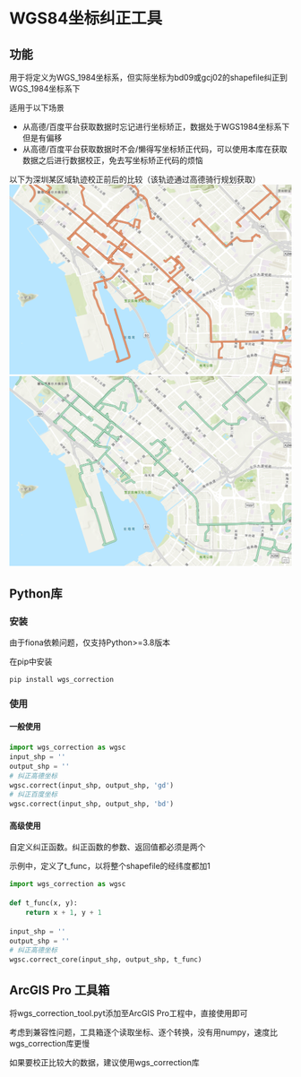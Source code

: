 # WGS84坐标纠正工具


## 功能

用于将定义为WGS_1984坐标系，但实际坐标为bd09或gcj02的shapefile纠正到WGS_1984坐标系下

适用于以下场景
- 从高德/百度平台获取数据时忘记进行坐标矫正，数据处于WGS1984坐标系下但是有偏移
- 从高德/百度平台获取数据时不会/懒得写坐标矫正代码，可以使用本库在获取数据之后进行数据校正，免去写坐标矫正代码的烦恼

以下为深圳某区域轨迹校正前后的比较（该轨迹通过高德骑行规划获取）
![校正前](before.png)
![校正后](after.png)



## Python库

### 安装
由于fiona依赖问题，仅支持Python>=3.8版本

在pip中安装
```shell
pip install wgs_correction
```

### 使用
#### 一般使用
```python
import wgs_correction as wgsc
input_shp = ''
output_shp = ''
# 纠正高德坐标
wgsc.correct(input_shp, output_shp, 'gd')
# 纠正百度坐标
wgsc.correct(input_shp, output_shp, 'bd')
```
#### 高级使用
自定义纠正函数。纠正函数的参数、返回值都必须是两个

示例中，定义了t_func，以将整个shapefile的经纬度都加1
```python
import wgs_correction as wgsc

def t_func(x, y):
    return x + 1, y + 1

input_shp = ''
output_shp = ''
# 纠正高德坐标
wgsc.correct_core(input_shp, output_shp, t_func)
```



## ArcGIS Pro 工具箱

将wgs_correction_tool.pyt添加至ArcGIS Pro工程中，直接使用即可

考虑到兼容性问题，工具箱逐个读取坐标、逐个转换，没有用numpy，速度比wgs_correction库更慢

如果要校正比较大的数据，建议使用wgs_correction库